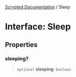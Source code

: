 [Scrypted Documentation](../globals.md) / Sleep

# Interface: Sleep

## Properties

### sleeping?

> `optional` **sleeping**: `boolean`
